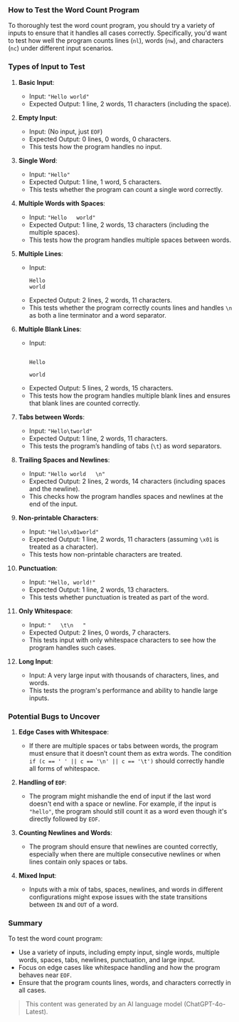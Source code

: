 ### How to Test the Word Count Program

To thoroughly test the word count program, you should try a variety of inputs to ensure that it handles all cases correctly. Specifically, you'd want to test how well the program counts lines (`nl`), words (`nw`), and characters (`nc`) under different input scenarios.

### Types of Input to Test

1. **Basic Input**:
   - Input: `"Hello world"`
   - Expected Output: 1 line, 2 words, 11 characters (including the space).

2. **Empty Input**:
   - Input: (No input, just `EOF`)
   - Expected Output: 0 lines, 0 words, 0 characters.
   - This tests how the program handles no input.

3. **Single Word**:
   - Input: `"Hello"`
   - Expected Output: 1 line, 1 word, 5 characters.
   - This tests whether the program can count a single word correctly.

4. **Multiple Words with Spaces**:
   - Input: `"Hello   world"`
   - Expected Output: 1 line, 2 words, 13 characters (including the multiple spaces).
   - This tests how the program handles multiple spaces between words.

5. **Multiple Lines**:
   - Input: 
     ```
     Hello
     world
     ```
   - Expected Output: 2 lines, 2 words, 11 characters.
   - This tests whether the program correctly counts lines and handles `\n` as both a line terminator and a word separator.

6. **Multiple Blank Lines**:
   - Input: 
     ```
     
     Hello
     
     world
     
     ```
   - Expected Output: 5 lines, 2 words, 15 characters.
   - This tests how the program handles multiple blank lines and ensures that blank lines are counted correctly.

7. **Tabs between Words**:
   - Input: `"Hello\tworld"`
   - Expected Output: 1 line, 2 words, 11 characters.
   - This tests the program’s handling of tabs (`\t`) as word separators.

8. **Trailing Spaces and Newlines**:
   - Input: `"Hello world   \n"`
   - Expected Output: 2 lines, 2 words, 14 characters (including spaces and the newline).
   - This checks how the program handles spaces and newlines at the end of the input.

9. **Non-printable Characters**:
   - Input: `"Hello\x01world"`
   - Expected Output: 1 line, 2 words, 11 characters (assuming `\x01` is treated as a character).
   - This tests how non-printable characters are treated.

10. **Punctuation**:
    - Input: `"Hello, world!"`
    - Expected Output: 1 line, 2 words, 13 characters.
    - This tests whether punctuation is treated as part of the word.

11. **Only Whitespace**:
    - Input: `"   \t\n   "`
    - Expected Output: 2 lines, 0 words, 7 characters.
    - This tests input with only whitespace characters to see how the program handles such cases.

12. **Long Input**:
    - Input: A very large input with thousands of characters, lines, and words.
    - This tests the program's performance and ability to handle large inputs.

### Potential Bugs to Uncover

1. **Edge Cases with Whitespace**:
   - If there are multiple spaces or tabs between words, the program must ensure that it doesn’t count them as extra words. The condition `if (c == ' ' || c == '\n' || c == '\t')` should correctly handle all forms of whitespace.

2. **Handling of `EOF`**:
   - The program might mishandle the end of input if the last word doesn't end with a space or newline. For example, if the input is `"hello"`, the program should still count it as a word even though it's directly followed by `EOF`.

3. **Counting Newlines and Words**:
   - The program should ensure that newlines are counted correctly, especially when there are multiple consecutive newlines or when lines contain only spaces or tabs.

4. **Mixed Input**:
   - Inputs with a mix of tabs, spaces, newlines, and words in different configurations might expose issues with the state transitions between `IN` and `OUT` of a word.

### Summary

To test the word count program:
- Use a variety of inputs, including empty input, single words, multiple words, spaces, tabs, newlines, punctuation, and large input.
- Focus on edge cases like whitespace handling and how the program behaves near `EOF`.
- Ensure that the program counts lines, words, and characters correctly in all cases.

> This content was generated by an AI language model (ChatGPT-4o-Latest).